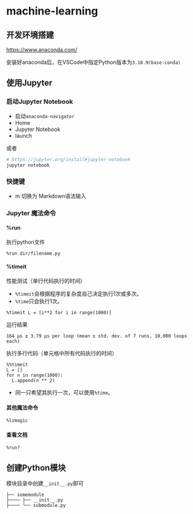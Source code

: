 # machine-learning

## 开发环境搭建

https://www.anaconda.com/

安装好anaconda后，在VSCode中指定Python版本为`3.10.9(base:conda)`

## 使用Jupyter

### 启动Jupyter Notebook

- 启动`anaconda-navigator` 
- Home 
- Jupyter Notebook 
- launch

 或者

```bash
# https://jupyter.org/install#jupyter-notebook
jupyter notebook 
```

### 快捷键

- m 切换为 Markdown语法输入

### Jupyter 魔法命令

#### %run

执行python文件

```
%run dir/filename.py
```

#### %timeit

性能测试（单行代码执行的时间）

- `%timeit`会根据程序的复杂度自己决定执行1次或多次。
- `%time`只会执行1次。

```
%timeit L = [i**2 for i in range(1000)]
```

运行结果

```
164 µs ± 3.79 µs per loop (mean ± std. dev. of 7 runs, 10,000 loops each)
```

执行多行代码（单元格中所有代码执行的时间）

```
%%timeit
L = []
for n in range(1000):
  L.append(n ** 2)
```

- 同一只希望其执行一次，可以使用`%time`。

#### 其他魔法命令

```
%lsmagic
```

#### 查看文档

```
%run?
```

## 创建Python模块

模块目录中创建`__init__.py`即可

```
├── somemodule
├──── ├── __init__.py
├──── └── submodule.py
```

